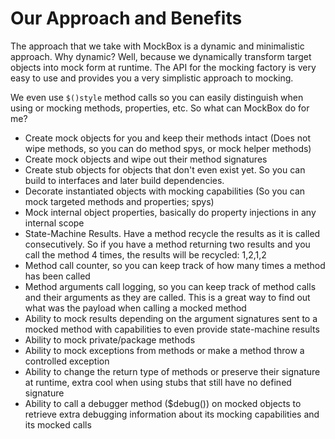 # Our Approach and Benefits

The approach that we take with MockBox is a dynamic and minimalistic approach. Why dynamic? Well, because we dynamically transform target objects into mock form at runtime. The API for the mocking factory is very easy to use and provides you a very simplistic approach to mocking. 

We even use `$()style` method calls so you can easily distinguish when using or mocking methods, properties, etc. So what can MockBox do for me?

* Create mock objects for you and keep their methods intact (Does not wipe methods, so you can do method spys, or mock helper methods)
* Create mock objects and wipe out their method signatures
* Create stub objects for objects that don't even exist yet. So you can build to interfaces and later build dependencies.
* Decorate instantiated objects with mocking capabilities (So you can mock targeted methods and properties; spys)
* Mock internal object properties, basically do property injections in any internal scope
* State-Machine Results. Have a method recycle the results as it is called consecutively. So if you have a method returning two results and you call the method 4 times, the results will be recycled: 1,2,1,2
* Method call counter, so you can keep track of how many times a method has been called
* Method arguments call logging, so you can keep track of method calls and their arguments as they are called. This is a great way to find out what was the payload when calling a mocked method
* Ability to mock results depending on the argument signatures sent to a mocked method with capabilities to even provide state-machine results
* Ability to mock private/package methods
* Ability to mock exceptions from methods or make a method throw a controlled exception
* Ability to change the return type of methods or preserve their signature at runtime, extra cool when using stubs that still have no defined signature
* Ability to call a debugger method ($debug()) on mocked objects to retrieve extra debugging information about its mocking capabilities and its mocked calls

